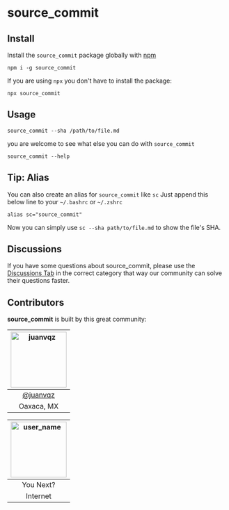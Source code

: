 # source_commit

## Install

Install the `source_commit` package globally with [npm](https://npmjs.com)

```
npm i -g source_commit
```

If you are using `npx` you don't have to install the package:

```
npx source_commit
```

## Usage

```
source_commit --sha /path/to/file.md
```

you are welcome to see what else you can do with `source_commit`
```
source_commit --help
```

## Tip: Alias

You can also create an alias for `source_commit` like `sc`
Just append this below line to your `~/.bashrc` or `~/.zshrc`

```
alias sc="source_commit"
```

Now you can simply use `sc --sha path/to/file.md` to show the file's SHA.

## Discussions

If you have some questions about source_commit,
please use the [Discussions Tab](https://github.com/juanvqz/source_commit/discussions)
in the correct category that way our community can solve their questions faster.

## Contributors

**source_commit** is built by this great community:

| <img src="https://avatars.githubusercontent.com/juanvqz?s=256" alt="juanvqz" width="128" /> |
| :-----------------------------------------------------------------------------------------: |
|                      <a href="https://github.com/juanvqz">@juanvqz</a>                      |
|                                         Oaxaca, MX                                          |

| <img src="https://www.gravatar.com/avatar/00000000000000000000000000000000?d=identicon&s=128&" alt="user_name" width="128" /> |
| :------------------------------------------------------------------------------------------------------------------: |
|                                                      You Next?                                                       |
|                                                       Internet                                                       |

